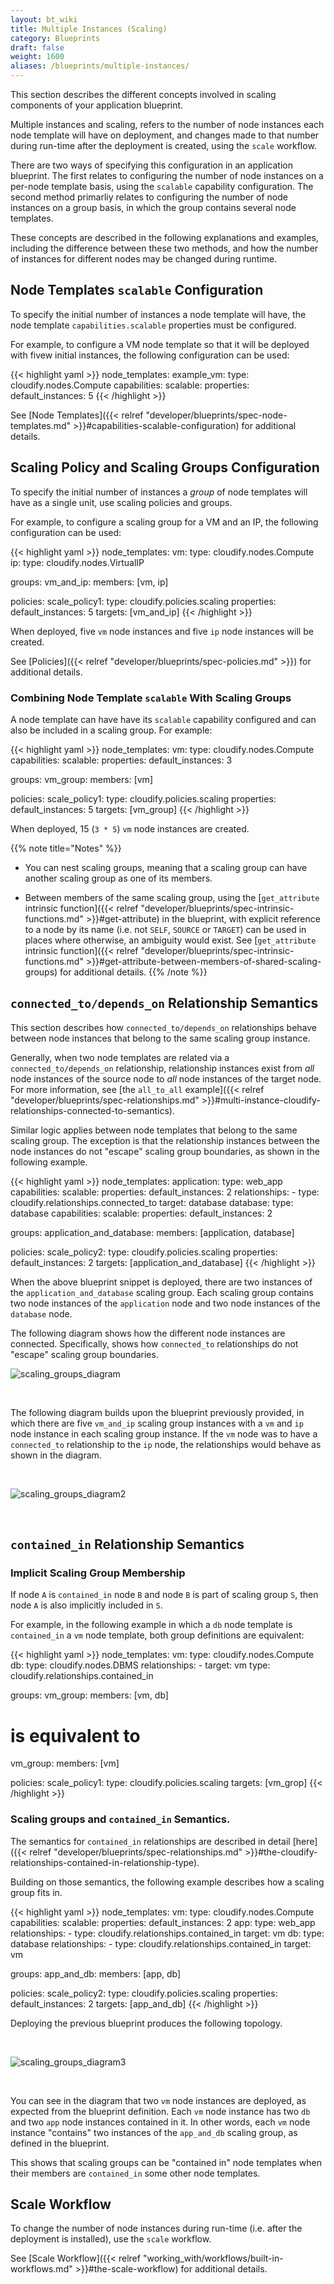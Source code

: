 ```yaml
---
layout: bt_wiki
title: Multiple Instances (Scaling)
category: Blueprints
draft: false
weight: 1600
aliases: /blueprints/multiple-instances/
---
```


This section describes the different concepts involved in scaling components of your application blueprint.

Multiple instances and scaling, refers to the number of node instances each node template will have on deployment,
and changes made to that number during run-time after the deployment is created, using the `scale` workflow.

There are two ways of specifying this configuration in an application blueprint. The first relates to configuring the number of node instances on a per-node template basis, using the `scalable` capability configuration. The second method primarliy relates to configuring the number of node instances on a group basis, in which the group contains several node templates.

These concepts are described in the following explanations and examples, including the difference between these two methods,
and how the number of instances for different nodes may be changed during runtime.

## Node Templates `scalable` Configuration
To specify the initial number of instances a node template will have, the node template `capabilities.scalable` properties must be configured.

For example, to configure a VM node template so that it will be deployed with fivew initial instances, the following configuration can be used:

{{< highlight yaml >}}
node_templates:
  example_vm:
    type: cloudify.nodes.Compute
    capabilities:
      scalable:
        properties:
          default_instances: 5
{{< /highlight >}}

See [Node Templates]({{< relref "developer/blueprints/spec-node-templates.md" >}}#capabilities-scalable-configuration) for additional details.

## Scaling Policy and Scaling Groups Configuration
To specify the initial number of instances a *group* of node templates will have as a single unit, use scaling policies and groups.

For example, to configure a scaling group for a VM and an IP, the following configuration can be used:

{{< highlight yaml >}}
node_templates:
  vm:
    type: cloudify.nodes.Compute
  ip:
    type: cloudify.nodes.VirtualIP

groups:
  vm_and_ip:
    members: [vm, ip]

policies:
  scale_policy1:
    type: cloudify.policies.scaling
    properties:
      default_instances: 5
    targets: [vm_and_ip]
{{< /highlight >}}

When deployed, five `vm` node instances and five `ip` node instances will be created.

See [Policies]({{< relref "developer/blueprints/spec-policies.md" >}}) for additional details.

### Combining Node Template `scalable` With Scaling Groups

A node template can have have its `scalable` capability configured and can also be included in a scaling group. For example:

{{< highlight yaml >}}
node_templates:
  vm:
    type: cloudify.nodes.Compute
    capabilities:
      scalable:
        properties:
          default_instances: 3

groups:
  vm_group:
    members: [vm]

policies:
  scale_policy1:
    type: cloudify.policies.scaling
    properties:
      default_instances: 5
    targets: [vm_group]
{{< /highlight >}}

When deployed, 15 (`3 * 5`) `vm` node instances are created.

{{% note title="Notes" %}}

* You can nest scaling groups, meaning that a scaling group can have another scaling group as one of its members.

* Between members of the same scaling group, using the [`get_attribute` intrinsic function]({{< relref "developer/blueprints/spec-intrinsic-functions.md" >}}#get-attribute) in the blueprint, with explicit reference to a node by its name (i.e. not `SELF`, `SOURCE` or `TARGET`) can be used in places where otherwise, an ambiguity would exist. See [`get_attribute` intrinsic function]({{< relref "developer/blueprints/spec-intrinsic-functions.md" >}}#get-attribute-between-members-of-shared-scaling-groups) for
additional details.
{{% /note %}}

## `connected_to/depends_on` Relationship Semantics
This section describes how `connected_to/depends_on` relationships behave between node instances that belong to the same scaling group instance.

Generally, when two node templates are related via a `connected_to/depends_on` relationship, relationship instances exist from *all* node instances of the source node to *all* node instances of the target node. For more information, see  [the `all_to_all` example]({{< relref "developer/blueprints/spec-relationships.md" >}}#multi-instance-cloudify-relationships-connected-to-semantics).

Similar logic applies between node templates that belong to the same scaling group. The exception is that the relationship instances between the node instances do not "escape" scaling group boundaries, as shown in the following example.

{{< highlight yaml >}}
node_templates:
  application:
    type: web_app
    capabilities:
      scalable:
        properties:
          default_instances: 2
    relationships:
      - type: cloudify.relationships.connected_to
        target: database
  database:
    type: database
    capabilities:
      scalable:
        properties:
          default_instances: 2

groups:
  application_and_database:
    members: [application, database]

policies:
  scale_policy2:
    type: cloudify.policies.scaling
    properties:
      default_instances: 2
    targets: [application_and_database]
{{< /highlight >}}

When the above blueprint snippet is deployed, there are two instances of the `application_and_database` scaling group. Each scaling group contains two node instances of the `application` node and two node instances of the `database` node.

The following diagram shows how the different node instances are connected. Specifically, shows how `connected_to` relationships do not "escape" scaling group boundaries.
<br/>

![scaling_groups_diagram]( /images/guide/scaling-groups.png )

<br/>

The following diagram builds upon the blueprint previously provided, in which there are five `vm_and_ip` scaling group instances with a `vm` and `ip` node instance in each scaling group instance.
If the `vm` node was to have a `connected_to` relationship to the `ip` node, the relationships would behave as shown in the diagram.

<br/>

![scaling_groups_diagram2]( /images/guide/scaling-groups2.png )

<br/>

## `contained_in` Relationship Semantics

### Implicit Scaling Group Membership

If node `A` is `contained_in` node `B` and node `B` is part of scaling group `S`, then node `A` is also implicitly included in `S`.

For example, in the following example in which a `db` node template is `contained_in` a `vm` node template, both group definitions are equivalent:

{{< highlight yaml >}}
node_templates:
  vm:
    type: cloudify.nodes.Compute
  db:
    type: cloudify.nodes.DBMS
    relationships:
      - target: vm
        type: cloudify.relationships.contained_in

groups:
  vm_group:
    members: [vm, db]

  # is equivalent to
  vm_group:
    members: [vm]

policies:
  scale_policy1:
    type: cloudify.policies.scaling
    targets: [vm_grop]
{{< /highlight >}}

### Scaling groups and `contained_in` Semantics.
The semantics for `contained_in` relationships are described in detail [here]({{< relref "developer/blueprints/spec-relationships.md" >}}#the-cloudify-relationships-contained-in-relationship-type).

Building on those semantics, the following example describes how a scaling group fits in.

{{< highlight yaml >}}
node_templates:
  vm:
    type: cloudify.nodes.Compute
    capabilities:
      scalable:
        properties:
          default_instances: 2
  app:
    type: web_app
    relationships:
      - type: cloudify.relationships.contained_in
        target: vm
  db:
    type: database
    relationships:
      - type: cloudify.relationships.contained_in
        target: vm

groups:
  app_and_db:
    members: [app, db]

policies:
  scale_policy2:
    type: cloudify.policies.scaling
    properties:
      default_instances: 2
    targets: [app_and_db]
{{< /highlight >}}

Deploying the previous blueprint produces the following topology.

<br/>

![scaling_groups_diagram3]( /images/guide/scaling-groups3.png )

<br/>

You can see in the diagram that two `vm` node instances are deployed, as expected from the blueprint definition.
Each `vm` node instance has two `db` and two `app` node instances contained in it. In other words, each `vm` node instance "contains" two instances of the `app_and_db` scaling group, as defined in the blueprint.

This shows that scaling groups can be "contained in" node templates when their members are `contained_in` some other node templates.

## Scale Workflow
To change the number of node instances during run-time (i.e. after the deployment is installed), use the `scale` workflow.

See [Scale Workflow]({{< relref "working_with/workflows/built-in-workflows.md" >}}#the-scale-workflow) for additional details.
